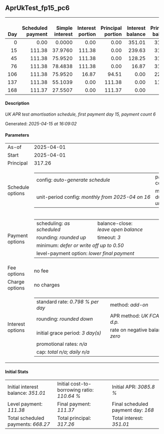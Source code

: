 <h2>AprUkTest_fp15_pc6</h2><table><thead style="vertical-align: bottom;"><th style="text-align: right;">Day</th><th style="text-align: right;">Scheduled payment</th><th style="text-align: right;">Simple interest</th><th style="text-align: right;">Interest portion</th><th style="text-align: right;">Principal portion</th><th style="text-align: right;">Interest balance</th><th style="text-align: right;">Principal balance</th><th style="text-align: right;">Total simple interest</th><th style="text-align: right;">Total interest</th><th style="text-align: right;">Total principal</th></thead><tr style="text-align: right;"><td class="ci00">0</td><td class="ci01" style="white-space: nowrap;">0.00</td><td class="ci02">0.0000</td><td class="ci03">0.00</td><td class="ci04">0.00</td><td class="ci05">351.01</td><td class="ci06">317.26</td><td class="ci07">0.0000</td><td class="ci08">0.00</td><td class="ci09">0.00</td></tr><tr style="text-align: right;"><td class="ci00">15</td><td class="ci01" style="white-space: nowrap;">111.38</td><td class="ci02">37.9760</td><td class="ci03">111.38</td><td class="ci04">0.00</td><td class="ci05">239.63</td><td class="ci06">317.26</td><td class="ci07">37.9760</td><td class="ci08">111.38</td><td class="ci09">0.00</td></tr><tr style="text-align: right;"><td class="ci00">45</td><td class="ci01" style="white-space: nowrap;">111.38</td><td class="ci02">75.9520</td><td class="ci03">111.38</td><td class="ci04">0.00</td><td class="ci05">128.25</td><td class="ci06">317.26</td><td class="ci07">113.9281</td><td class="ci08">222.76</td><td class="ci09">0.00</td></tr><tr style="text-align: right;"><td class="ci00">76</td><td class="ci01" style="white-space: nowrap;">111.38</td><td class="ci02">78.4838</td><td class="ci03">111.38</td><td class="ci04">0.00</td><td class="ci05">16.87</td><td class="ci06">317.26</td><td class="ci07">192.4118</td><td class="ci08">334.14</td><td class="ci09">0.00</td></tr><tr style="text-align: right;"><td class="ci00">106</td><td class="ci01" style="white-space: nowrap;">111.38</td><td class="ci02">75.9520</td><td class="ci03">16.87</td><td class="ci04">94.51</td><td class="ci05">0.00</td><td class="ci06">222.75</td><td class="ci07">268.3639</td><td class="ci08">351.01</td><td class="ci09">94.51</td></tr><tr style="text-align: right;"><td class="ci00">137</td><td class="ci01" style="white-space: nowrap;">111.38</td><td class="ci02">55.1039</td><td class="ci03">0.00</td><td class="ci04">111.38</td><td class="ci05">0.00</td><td class="ci06">111.37</td><td class="ci07">323.4678</td><td class="ci08">351.01</td><td class="ci09">205.89</td></tr><tr style="text-align: right;"><td class="ci00">168</td><td class="ci01" style="white-space: nowrap;">111.37</td><td class="ci02">27.5507</td><td class="ci03">0.00</td><td class="ci04">111.37</td><td class="ci05">0.00</td><td class="ci06">0.00</td><td class="ci07">351.0185</td><td class="ci08">351.01</td><td class="ci09">317.26</td></tr></table><p><h4>Description</h4><i>UK APR test amortisation schedule, first payment day 15, payment count 6</i></p><p>Generated: <i>2025-04-15 at 16:09:02</i></p><h4>Parameters</h4><table><tr><td>As-of</td><td>2025-04-01</td></tr><tr><td>Start</td><td>2025-04-01</td></tr><tr><td>Principal</td><td>317.26</td></tr><tr><td>Schedule options</td><td><table><tr><td>config: <i>auto-generate schedule</i></td><td>payment count: <i>6</i></td></tr><tr><td style="white-space: nowrap;">unit-period config: <i>monthly from 2025-04 on 16</i></td><td>max duration: <i>unlimited</i></td></tr></table></td></tr><tr><td>Payment options</td><td><table><tr><td>scheduling: <i>as scheduled</i></td><td>balance-close: <i>leave&nbsp;open&nbsp;balance</i></td></tr><tr><td>rounding: <i>rounded up</i></td><td>timeout: <i>3</i></td></tr><tr><td colspan='2'>minimum: <i>defer&nbsp;or&nbsp;write&nbsp;off&nbsp;up&nbsp;to&nbsp;0.50</i></td></tr><tr><td colspan='2'>level-payment option: <i>lower&nbsp;final&nbsp;payment</i></td></tr></table></td></tr><tr><td>Fee options</td><td>no fee</td></tr><tr><td>Charge options</td><td>no charges</td></tr><tr><td>Interest options</td><td><table><tr><td>standard rate: <i>0.798 % per day</i></td><td>method: <i>add-on</i></td></tr><tr><td>rounding: <i>rounded down</i></td><td>APR method: <i>UK FCA to 1 d.p.</i></td></tr><tr><td>initial grace period: <i>3 day(s)</i></td><td>rate on negative balance: <i>zero</i></td></tr><tr><td colspan="2">promotional rates: <i><i>n/a</i></i></td></tr><tr><td colspan="2">cap: <i>total <i>n/a</i>; daily <i>n/a</i></td></tr></table></td></tr></table><h4>Initial Stats</h4><table><tr><td>Initial interest balance: <i>351.01</i></td><td>Initial cost-to-borrowing ratio: <i>110.64 %</i></td><td>Initial APR: <i>3085.8 %</i></td></tr><tr><td>Level payment: <i>111.38</i></td><td>Final payment: <i>111.37</i></td><td>Final scheduled payment day: <i>168</i></td></tr><tr><td>Total scheduled payments: <i>668.27</i></td><td>Total principal: <i>317.26</i></td><td>Total interest: <i>351.01</i></td></tr></table>